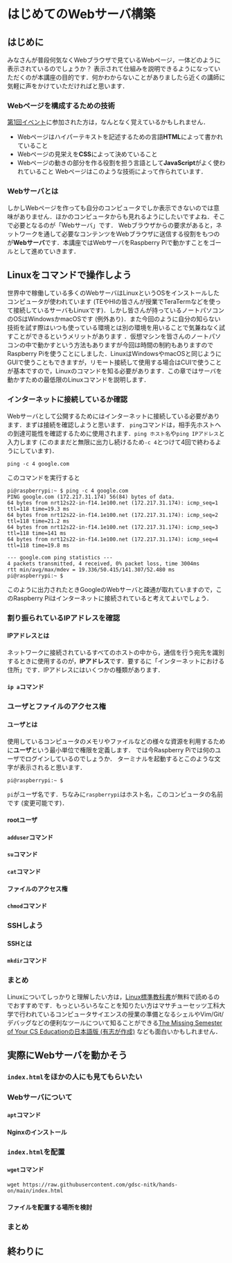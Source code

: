 # はじめてのWebサーバ構築

## はじめに
みなさんが普段何気なくWebブラウザで見ているWebページ，一体どのように表示されているのでしょうか？
表示されて仕組みを説明できるようになっていただくのが本講座の目的です．何かわからないことがありましたら近くの講師に気軽に声をかけていただければと思います．

### Webページを構成するための技術
[第1回イベント](https://gdsc.community.dev/events/details/developer-student-clubs-national-institute-of-technology-kosen-kumamoto-college-presents-di-1hui-hazimetenowebtogit/)に参加された方は，なんとなく覚えているかもしれません．
- Webページはハイパーテキストを記述するための言語**HTML**によって書かれていること
- Webページの見栄えを**CSS**によって決めていること
- Webページの動きの部分を作る役割を担う言語として**JavaScript**がよく使われていること
Webページはこのような技術によって作られています．
### Webサーバとは
しかしWebページを作っても自分のコンピュータでしか表示できないのでは意味がありません．ほかのコンピュータからも見れるようにしたいですよね．そこで必要となるのが「Webサーバ」です．
Webブラウザからの要求があると，ネットワークを通して必要なコンテンツをWebブラウザに送信する役割をもつのが**Webサーバ**です．本講座ではWebサーバをRaspberry Piで動かすことをゴールとして進めていきます．

## Linuxをコマンドで操作しよう
世界中で稼働している多くのWebサーバはLinuxというOSをインストールしたコンピュータが使われています (TEやHIの皆さんが授業でTeraTermなどを使って接続しているサーバもLinuxです)．しかし皆さんが持っているノートパソコンのOSはWindowsかmacOSです (例外あり)．また今回のように自分の知らない技術を試す際はいつも使っている環境とは別の環境を用いることで気兼ねなく試すことができるというメリットがあります ．仮想マシンを皆さんのノートパソコンの中で動かすという方法もありますが今回は時間の制約もありますのでRaspberry Piを使うことにしました．LinuxはWindowsやmacOSと同じようにGUIで使うこともできますが，リモート接続して使用する場合はCUIで使うことが基本ですので，Linuxのコマンドを知る必要があります．この章ではサーバを動かすための最低限のLinuxコマンドを説明します．

### インターネットに接続しているか確認
Webサーバとして公開するためにはインターネットに接続している必要があります．まずは接続を確認しようと思います．
`ping`コマンドは，相手先ホストへの到達可能性を確認するために使用されます．`ping ホスト名`や`ping IPアドレス`と入力します (このままだと無限に出力し続けるため`-c 4`とつけて4回で終わるようにしています)．
```
ping -c 4 google.com
```
このコマンドを実行すると
```
pi@raspberrypi:~ $ ping -c 4 google.com
PING google.com (172.217.31.174) 56(84) bytes of data.
64 bytes from nrt12s22-in-f14.1e100.net (172.217.31.174): icmp_seq=1 ttl=118 time=19.3 ms
64 bytes from nrt12s22-in-f14.1e100.net (172.217.31.174): icmp_seq=2 ttl=118 time=21.2 ms
64 bytes from nrt12s22-in-f14.1e100.net (172.217.31.174): icmp_seq=3 ttl=118 time=141 ms
64 bytes from nrt12s22-in-f14.1e100.net (172.217.31.174): icmp_seq=4 ttl=118 time=19.8 ms

--- google.com ping statistics ---
4 packets transmitted, 4 received, 0% packet loss, time 3004ms
rtt min/avg/max/mdev = 19.336/50.415/141.307/52.480 ms
pi@raspberrypi:~ $
```
このように出力されたときGoogleのWebサーバと疎通が取れていますので，このRaspberry Piはインターネットに接続されていると考えてよいでしょう．

### 割り振られているIPアドレスを確認

#### IPアドレスとは
ネットワークに接続されているすべてのホストの中から，通信を行う宛先を識別するときに使用するのが，**IPアドレス**です．要するに「インターネットにおける住所」です．IPアドレスにはいくつかの種類があります．

#### `ip a`コマンド

### ユーザとファイルのアクセス権

#### ユーザとは
使用しているコンピュータのメモリやファイルなどの様々な資源を利用するために**ユーザ**という最小単位で権限を定義します．
では今Raspberry Piでは何のユーザでログインしているのでしょうか．
ターミナルを起動するとこのような文字が表示されると思います．
```
pi@raspberrypi:~ $
```
`pi`がユーザ名です．ちなみに`raspberrypi`はホスト名，このコンピュータの名前です (変更可能です)．

#### rootユーザ

#### `adduser`コマンド

#### `su`コマンド

#### `cat`コマンド

#### ファイルのアクセス権

#### `chmod`コマンド

### SSHしよう

#### SSHとは

#### `mkdir`コマンド

### まとめ
Linuxについてしっかりと理解したい方は，[Linux標準教科書](https://linuc.org/textbooks/linux/)が無料で読めるのでおすすめです．もっといろいろなことを知りたい方はマサチューセッツ工科大学で行われているコンピュータサイエンスの授業の準備となるシェルやVim/Git/デバッグなどの便利なツールについて知ることができる[The Missing Semester of Your CS Educationの日本語版 (有志が作成)](https://missing-semester-jp.github.io/) なども面白いかもしれません．

## 実際にWebサーバを動かそう

### `index.html`をほかの人にも見てもらいたい

### Webサーバについて

#### `apt`コマンド

#### Nginxのインストール

### `index.html`を配置

#### `wget`コマンド
```
wget https://raw.githubusercontent.com/gdsc-nitk/hands-on/main/index.html
```

#### ファイルを配置する場所を検討

### まとめ

## 終わりに